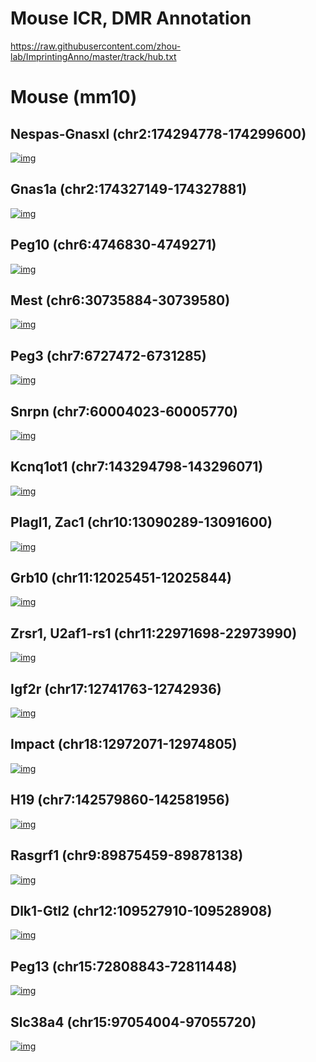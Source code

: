 # Mouse ICR, DMR Annotation

https://raw.githubusercontent.com/zhou-lab/ImprintingAnno/master/track/hub.txt

# Mouse (mm10)
## Nespas-Gnasxl (chr2:174294778-174299600)
[![img](img/Nespas.png)](https://genome.ucsc.edu/cgi-bin/hgTracks?hgS_doLoadUrl=submit&hgS_loadUrlName=https://github.com/zhou-lab/ImprintingAnno/blob/master/img/Nespas.txt?raw=true)

## Gnas1a (chr2:174327149-174327881)
[![img](img/Gnas1a.png)](https://genome.ucsc.edu/cgi-bin/hgTracks?hgS_doLoadUrl=submit&hgS_loadUrlName=https://github.com/zhou-lab/ImprintingAnno/blob/master/img/Gnas1a.txt?raw=true)

## Peg10 (chr6:4746830-4749271)
[![img](img/Peg10.png)](https://genome.ucsc.edu/cgi-bin/hgTracks?hgS_doLoadUrl=submit&hgS_loadUrlName=https://github.com/zhou-lab/ImprintingAnno/blob/master/img/Peg10.txt?raw=true)

## Mest (chr6:30735884-30739580)
[![img](img/Mest.png)](https://genome.ucsc.edu/cgi-bin/hgTracks?hgS_doLoadUrl=submit&hgS_loadUrlName=https://github.com/zhou-lab/ImprintingAnno/blob/master/img/Mest.txt?raw=true)

## Peg3 (chr7:6727472-6731285)
[![img](img/Peg3.png)](https://genome.ucsc.edu/cgi-bin/hgTracks?hgS_doLoadUrl=submit&hgS_loadUrlName=https://github.com/zhou-lab/ImprintingAnno/blob/master/img/Peg3.txt?raw=true)

## Snrpn (chr7:60004023-60005770)
[![img](img/Snrpn.png)](https://genome.ucsc.edu/cgi-bin/hgTracks?hgS_doLoadUrl=submit&hgS_loadUrlName=https://github.com/zhou-lab/ImprintingAnno/blob/master/img/Snrpn.txt?raw=true)

## Kcnq1ot1 (chr7:143294798-143296071)
[![img](img/Kcnq1ot1.png)](https://genome.ucsc.edu/cgi-bin/hgTracks?hgS_doLoadUrl=submit&hgS_loadUrlName=https://github.com/zhou-lab/ImprintingAnno/blob/master/img/Kcnq1ot1.txt?raw=true)

## Plagl1, Zac1 (chr10:13090289-13091600)
[![img](img/Plagl1.png)](https://genome.ucsc.edu/cgi-bin/hgTracks?hgS_doLoadUrl=submit&hgS_loadUrlName=https://github.com/zhou-lab/ImprintingAnno/blob/master/img/Plagl1.txt?raw=true)

## Grb10 (chr11:12025451-12025844)
[![img](img/Grb10.png)](https://genome.ucsc.edu/cgi-bin/hgTracks?hgS_doLoadUrl=submit&hgS_loadUrlName=https://github.com/zhou-lab/ImprintingAnno/blob/master/img/Grb10.txt?raw=true)

## Zrsr1, U2af1-rs1 (chr11:22971698-22973990)
[![img](img/Zrs1.png)](https://genome.ucsc.edu/cgi-bin/hgTracks?hgS_doLoadUrl=submit&hgS_loadUrlName=https://github.com/zhou-lab/ImprintingAnno/blob/master/img/Zrsr1.txt?raw=true)

## Igf2r (chr17:12741763-12742936)
[![img](img/Igf2r.png)](https://genome.ucsc.edu/cgi-bin/hgTracks?hgS_doLoadUrl=submit&hgS_loadUrlName=https://github.com/zhou-lab/ImprintingAnno/blob/master/img/Igf2r.txt?raw=true)

## Impact (chr18:12972071-12974805)
[![img](img/Impact.png)](https://genome.ucsc.edu/cgi-bin/hgTracks?hgS_doLoadUrl=submit&hgS_loadUrlName=https://github.com/zhou-lab/ImprintingAnno/blob/master/img/Impact.txt?raw=true)

## H19 (chr7:142579860-142581956)
[![img](img/H19.png)](https://genome.ucsc.edu/cgi-bin/hgTracks?hgS_doLoadUrl=submit&hgS_loadUrlName=https://github.com/zhou-lab/ImprintingAnno/blob/master/img/H19.txt?raw=true)

## Rasgrf1 (chr9:89875459-89878138)
[![img](img/Rasgrf1.png)](https://genome.ucsc.edu/cgi-bin/hgTracks?hgS_doLoadUrl=submit&hgS_loadUrlName=https://github.com/zhou-lab/ImprintingAnno/blob/master/img/Rasgrf1.txt?raw=true)

## Dlk1-Gtl2 (chr12:109527910-109528908)
[![img](img/Dlk1.png)](https://genome.ucsc.edu/cgi-bin/hgTracks?hgS_doLoadUrl=submit&hgS_loadUrlName=https://github.com/zhou-lab/ImprintingAnno/blob/master/img/Dlk1.txt?raw=true)

## Peg13 (chr15:72808843-72811448)
[![img](img/Peg13.png)](https://genome.ucsc.edu/cgi-bin/hgTracks?hgS_doLoadUrl=submit&hgS_loadUrlName=https://github.com/zhou-lab/ImprintingAnno/blob/master/img/Peg13.txt?raw=true)

## Slc38a4 (chr15:97054004-97055720)
[![img](img/Slc38a4.png)](https://genome.ucsc.edu/cgi-bin/hgTracks?hgS_doLoadUrl=submit&hgS_loadUrlName=https://github.com/zhou-lab/ImprintingAnno/blob/master/img/Slc38a4.txt?raw=true)
